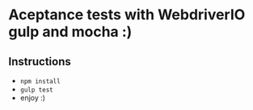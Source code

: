 # Aceptance tests with WebdriverIO gulp and mocha :)

## Instructions

* `npm install`
* `gulp test`
* enjoy :)
